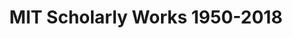 ---
layout: default
description: Scholarly works produced by MIT 1950-2018
title: MIT Scholarly Works 1950-2018
url: https://lens-public.s3-us-west-2.amazonaws.com/sloan/scholarly/201932/mit_scholarly.zip
uuid: bfc3892d-2170-47ed-b056-a573c845efa5
---